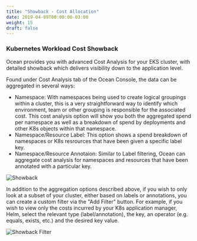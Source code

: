 ```yaml
---
title: "Showback - Cost Allocation"
date: 2019-04-09T00:00:00-03:00
weight: 15
draft: false
---
```


### Kubernetes Workload Cost Showback

Ocean provides you with advanced Cost Analysis for your EKS cluster, with detailed showback which delivers visibility down to the application level. 

Found under Cost Analysis tab of the Ocean Console, the data can be aggregated in several ways:

 - Namespace: With namespaces being used to create logical groupings within a cluster, this is a very straightforward way to identify which environment, team or other grouping is responsible for the associated cost. This cost analysis option will show you both the aggregated spend per namespace as well as a breakdown of spend by deployments and other K8s objects within that namespace.
 - Namespace/Resource Label: This  option shows a spend breakdown of namespaces or K8s resrources that have been given a specific label key. 
 - Namespace/Resource Annotaion: Similar to Label filtering, Ocean can aggregate cost analysis for namespaces and resources that have been annotated with a particular key.

![Showback](/images/ocean/showback.png)

In addition to the aggregation options described above, if you wish to only look at a subset of your cluster, either based on labels or annotations, you can create a custom filter via the "Add Filter" button. For example, if you wish to view only the costs incurred by your K8s application manager, Helm, select the relevant type (label/annotation), the key, an operator (e.g. equals, exists, etc.) and the desired key value. 

![Showback Filter](/images/ocean/showback_filter.png)


